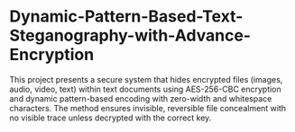 # Dynamic-Pattern-Based-Text-Steganography-with-Advance-Encryption
This project presents a secure system that hides encrypted files (images, audio, video, text) within text documents using AES-256-CBC encryption and dynamic pattern-based encoding with zero-width and whitespace characters. The method ensures invisible, reversible file concealment with no visible trace unless decrypted with the correct key.

